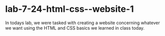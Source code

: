 # lab-7-24-html-css--website-1

In todays lab, we were tasked with creating a website concerning whatever we want using the HTML and CSS basics we learned in class today.
